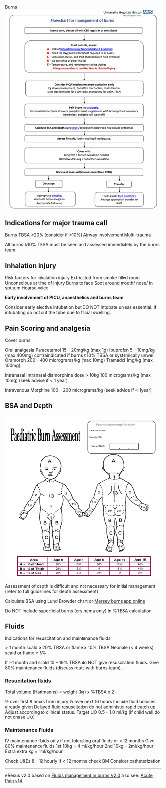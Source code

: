 
Burns
![Burns algorithm](./burns_algo.png)

## Indications for major trauma call
Burns TBSA ≥20% (consider if ≥10%)
Airway involvement
Multi-trauma 

All burns ≥10% TBSA must be seen and assessed immediately by the burns team.

## Inhalation injury
Risk factors for inhalation injury
Extricated from smoke filled room
Unconscious at time of injury
Burns to face
Soot around mouth/ nose/ in sputum
Hoarse voice

__Early involvement of PICU, anaesthetics and burns team.__

Consider early elective intubation but DO NOT intubate unless essential. If intubating do not cut the tube due to facial swelling. 

## Pain Scoring and analgesia
Cover burns

Oral analgesia
Paracetamol 15 – 20mg/kg (max 1g)
Ibuprofen 5 – 10mg/kg (max 400mg) contraindicated if burns ≥10% TBSA or systemically unwell
Oramorph 200 – 400 micrograms/kg (max 10mg)
Tramadol 1mg/kg (max 100mg)

Intranasal 
Intranasal diamorphine dose > 10kg 100 micrograms/kg (max 10mg) (seek advice if < 1 year)

Intravenous
Morphine 100 – 200 micrograms/kg (seek advice if < 1year)

## BSA and Depth
![Burns algorithm](./burns2.png)

Assessment of depth is difficult and not necessary for initial management (refer to full guidelines for depth assessment)

Calculate BSA using Lund Browder chart
or [Mersey burns app online](https://app.merseyburns.com/)

Do NOT include superficial burns (erythema only) in %TBSA calculation

## Fluids
Indications for resuscitation and maintenance fluids

\> 1 month scald ≥ 20% TBSA or flame ≥ 10% TBSA
Neonate (< 4 weeks) scald or flame ≥  5%

If >1 month and scald 10 – 19% TBSA do NOT give resuscitation fluids. Give 80% maintenance fluids (discuss route with burns team). 

### Resucitation fluids
   Total volume (Hartmanns)  =  weight (kg)  x  %TBSA  x  2

½ over first 8 hours from injury
½ over next 16 hours
Include fluid boluses already given
Delayed fluid resuscitation do not administer rapid catch up
Adjust according to clinical status. Target UO 0.5 – 1.0 ml/kg (if child well do not chase UO)

### Maintenance  Fluids
IV maintenance fluids only if not tolerating oral fluids or < 12 months
Give 80% maintenance fluids
1st 10kg = 4 ml/kg/hour
2nd 10kg = 2ml/kg/hour
Extra extra kg = 1ml/kg/hour

Check U&Es 8 – 12 hourly
If < 12 months check BM
Consider catheterization

--- 
eResus v2.0 based on  [Fluids management in burns V2.0](http://workspaces/sites/Teams/ChildrensEmergencyDepartment/guidelines/BCH_guidelines/1/index.html#17056)
also see: [Acute Pain v14](http://workspaces/sites/Teams/ChildrensEmergencyDepartment/guidelines/BCH_guidelines/1/index.html#5813)
